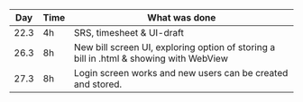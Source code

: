 Day | Time | What was done
--- | ---- | -------------
22.3 | 4h | SRS, timesheet & UI-draft
26.3 | 8h | New bill screen UI, exploring option of storing a bill in .html & showing with WebView
27.3 | 8h | Login screen works and new users can be created and stored.
